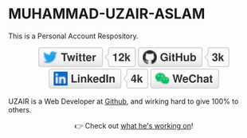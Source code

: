 # MUHAMMAD-UZAIR-ASLAM
This is a Personal Account Respository.
<p align="center">
	<a href="https://twitter.com/UZAIR_Pak_Pro"><img src="twitter.svg" alt="Twitter"></a>
	<a href="https://github.com/UZAIRPROPAK"><img src="github.svg" alt="GitHub"></a>
	<a href="https://www.linkedin.com/in/muhammad-uzair-aslam-9a8556236"><img src="linkedin.svg" alt="LinkedIn"></a>
	<a href="MUHAMMAD-UZAIR-ASLAM"><img src="wechat.svg" alt=""></a>
</p>



UZAIR is a Web Developer at [Github](https://github.com/UZAIRPROPAK), and wirking hard to give 100% to others.

<p align="center">👉 Check out
	<a href="https://github.com/UZAIRPROPAK">what he's working on</a>!
